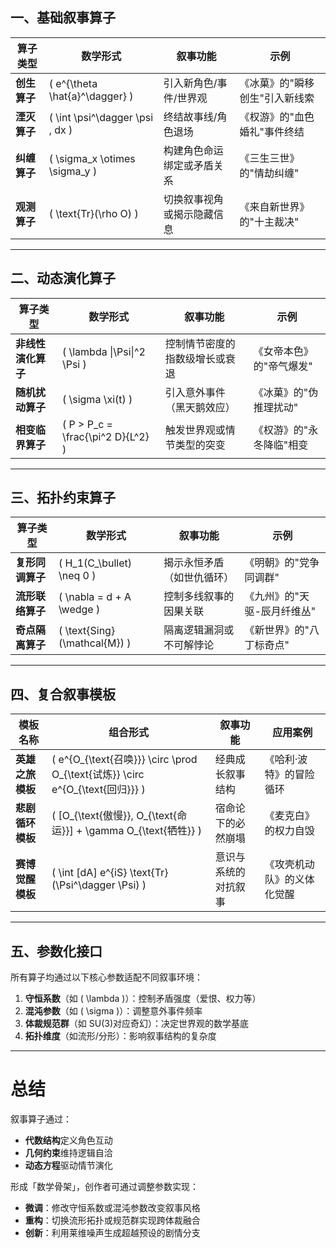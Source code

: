 ## 一、基础叙事算子

| **算子类型**    | **数学形式**                     | **叙事功能**                     | **示例**                     |
|------------------|----------------------------------|----------------------------------|------------------------------|
| **创生算子**     | \( e^{\theta \hat{a}^\dagger} \) | 引入新角色/事件/世界观           | 《冰菓》的"瞬移创生"引入新线索 |
| **湮灭算子**     | \( \int \psi^\dagger \psi \, dx \) | 终结故事线/角色退场               | 《权游》的"血色婚礼"事件终结   |
| **纠缠算子**     | \( \sigma_x \otimes \sigma_y \)   | 构建角色命运绑定或矛盾关系         | 《三生三世》的"情劫纠缠"       |
| **观测算子**     | \( \text{Tr}(\rho O) \)           | 切换叙事视角或揭示隐藏信息         | 《来自新世界》的"十主裁决"     |

---

## 二、动态演化算子

| **算子类型**        | **数学形式**                     | **叙事功能**                     | **示例**                     |
|----------------------|----------------------------------|----------------------------------|------------------------------|
| **非线性演化算子**   | \( \lambda \|\Psi\|^2 \Psi \)     | 控制情节密度的指数级增长或衰退     | 《女帝本色》的"帝气爆发"       |
| **随机扰动算子**     | \( \sigma \xi(t) \)               | 引入意外事件（黑天鹅效应）         | 《冰菓》的"伪推理扰动"         |
| **相变临界算子**     | \( P > P_c = \frac{\pi^2 D}{L^2} \) | 触发世界观或情节类型的突变         | 《权游》的"永冬降临"相变       |

---

## 三、拓扑约束算子

| **算子类型**        | **数学形式**                     | **叙事功能**                     | **示例**                     |
|----------------------|----------------------------------|----------------------------------|------------------------------|
| **复形同调算子**     | \( H_1(C_\bullet) \neq 0 \)      | 揭示永恒矛盾（如世仇循环）         | 《明朝》的"党争同调群"         |
| **流形联络算子**     | \( \nabla = d + A \wedge \)       | 控制多线叙事的因果关联             | 《九州》的"天驱-辰月纤维丛"    |
| **奇点隔离算子**     | \( \text{Sing}(\mathcal{M}) \)    | 隔离逻辑漏洞或不可解悖论           | 《新世界》的"八丁标奇点"       |

---

## 四、复合叙事模板

| **模板名称**        | **组合形式**                                                                 | **叙事功能**                     | **应用案例**                   |
|----------------------|-----------------------------------------------------------------------------|----------------------------------|------------------------------|
| **英雄之旅模板**     | \( e^{O_{\text{召唤}}} \circ \prod O_{\text{试炼}} \circ e^{O_{\text{回归}}} \) | 经典成长叙事结构                  | 《哈利·波特》的冒险循环         |
| **悲剧循环模板**     | \( [O_{\text{傲慢}}, O_{\text{命运}}] + \gamma O_{\text{牺牲}} \)            | 宿命论下的必然崩塌                | 《麦克白》的权力自毁           |
| **赛博觉醒模板**     | \( \int [dA] e^{iS} \text{Tr}(\Psi^\dagger \Psi) \)                         | 意识与系统的对抗叙事              | 《攻壳机动队》的义体化觉醒     |

---

## 五、参数化接口

所有算子均通过以下核心参数适配不同叙事环境：

1. **守恒系数**（如 \( \lambda \)）：控制矛盾强度（爱恨、权力等）  
2. **混沌参数**（如 \( \sigma \)）：调整意外事件频率  
3. **体裁规范群**（如 SU(3)对应奇幻）：决定世界观的数学基底  
4. **拓扑维度**（如流形/分形）：影响叙事结构的复杂度  

---

# 总结

叙事算子通过：
- **代数结构**定义角色互动  
- **几何约束**维持逻辑自洽  
- **动态方程**驱动情节演化  

形成「数学骨架」，创作者可通过调整参数实现：
- **微调**：修改守恒系数或混沌参数改变叙事风格  
- **重构**：切换流形拓扑或规范群实现跨体裁融合  
- **创新**：利用莱维噪声生成超越预设的剧情分支  
